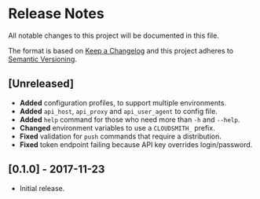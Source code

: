 # Release Notes

All notable changes to this project will be documented in this file.

The format is based on [Keep a Changelog](http://keepachangelog.com/en/1.0.0/)
and this project adheres to [Semantic Versioning](http://semver.org/spec/v2.0.0.html).

## [Unreleased]

- **Added** configuration profiles, to support multiple environments.
- **Added** `api_host`, `api_proxy` and `api_user_agent` to config file.
- **Added** `help` command for those who need more than `-h` and `--help`.
- **Changed** environment variables to use a `CLOUDSMITH_` prefix.
- **Fixed** validation for `push` commands that require a distribution.
- **Fixed** token endpoint failing because API key overrides login/password.

## [0.1.0] - 2017-11-23

- Initial release.
